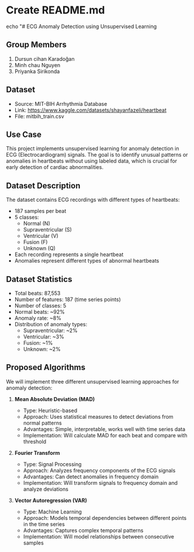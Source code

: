 # Create README.md
echo "# ECG Anomaly Detection using Unsupervised Learning

## Group Members
1. Dursun cihan Karadoğan
2. Minh chau Nguyen
3. Priyanka Sirikonda

## Dataset
- Source: MIT-BIH Arrhythmia Database
- Link: https://www.kaggle.com/datasets/shayanfazeli/heartbeat
- File: mitbih_train.csv

## Use Case
This project implements unsupervised learning for anomaly detection in ECG (Electrocardiogram) signals. The goal is to identify unusual patterns or anomalies in heartbeats without using labeled data, which is crucial for early detection of cardiac abnormalities.

## Dataset Description
The dataset contains ECG recordings with different types of heartbeats:
- 187 samples per beat
- 5 classes: 
  - Normal (N)
  - Supraventricular (S)
  - Ventricular (V)
  - Fusion (F)
  - Unknown (Q)
- Each recording represents a single heartbeat
- Anomalies represent different types of abnormal heartbeats

## Dataset Statistics
- Total beats: 87,553
- Number of features: 187 (time series points)
- Number of classes: 5
- Normal beats: ~92%
- Anomaly rate: ~8%
- Distribution of anomaly types:
  - Supraventricular: ~2%
  - Ventricular: ~3%
  - Fusion: ~1%
  - Unknown: ~2%

## Proposed Algorithms
We will implement three different unsupervised learning approaches for anomaly detection:

1. **Mean Absolute Deviation (MAD)**
   - Type: Heuristic-based
   - Approach: Uses statistical measures to detect deviations from normal patterns
   - Advantages: Simple, interpretable, works well with time series data
   - Implementation: Will calculate MAD for each beat and compare with threshold

2. **Fourier Transform**
   - Type: Signal Processing
   - Approach: Analyzes frequency components of the ECG signals
   - Advantages: Can detect anomalies in frequency domain
   - Implementation: Will transform signals to frequency domain and analyze deviations

3. **Vector Autoregression (VAR)**
   - Type: Machine Learning
   - Approach: Models temporal dependencies between different points in the time series
   - Advantages: Captures complex temporal patterns
   - Implementation: Will model relationships between consecutive samples
